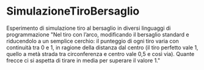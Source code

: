 # SimulazioneTiroBersaglio
Esperimento di simulazione tiro al bersaglio in diversi linguaggi di programmazione
"Nel tiro con l’arco, modificando il bersaglio standard e riducendolo a un semplice cerchio: il punteggio di ogni tiro varia con continuità tra 0 e 1, in ragione della distanza dal centro (il tiro perfetto vale 1, quello a metà strada tra circonferenza e centro vale 0,5 e così via).  Quante frecce ci si aspetta di tirare in media per superare il valore 1."
